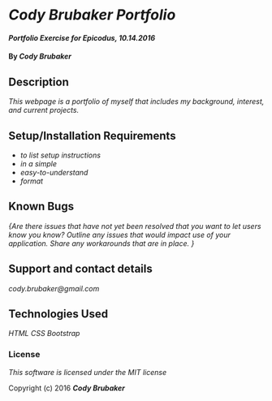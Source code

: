 # _Cody Brubaker Portfolio_

#### _Portfolio Exercise for Epicodus, 10.14.2016_

#### By _**Cody Brubaker**_

## Description

_This webpage is a portfolio of myself that includes my background, interest, and current projects._

## Setup/Installation Requirements

* _to list setup instructions_
* _in a simple_
* _easy-to-understand_
* _format_

## Known Bugs

_{Are there issues that have not yet been resolved that you want to let users know you know?  Outline any issues that would impact use of your application.  Share any workarounds that are in place. }_

## Support and contact details

_cody.brubaker@gmail.com_

## Technologies Used

_HTML
CSS
Bootstrap_

### License

*_This software is licensed under the MIT license_*

Copyright (c) 2016 **_Cody Brubaker_**
